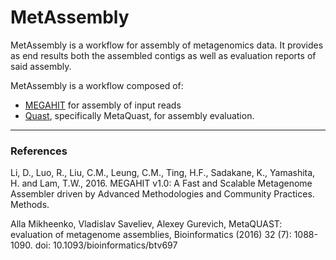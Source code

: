 # MetAssembly

MetAssembly is a workflow for assembly of metagenomics data.
It provides as end results both the assembled contigs as well as
evaluation reports of said assembly.

MetAssembly is a workflow composed of:

- [MEGAHIT](https://github.com/voutcn/megahit) for assembly of input reads
- [Quast](https://github.com/ablab/quast), specifically MetaQuast, for assembly evaluation.

---

### References

Li, D., Luo, R., Liu, C.M., Leung, C.M., Ting, H.F., Sadakane, K., Yamashita, H. and Lam, T.W., 2016. MEGAHIT v1.0: A Fast and Scalable Metagenome Assembler driven by Advanced Methodologies and Community Practices. Methods.

Alla Mikheenko, Vladislav Saveliev, Alexey Gurevich,
MetaQUAST: evaluation of metagenome assemblies,
Bioinformatics (2016) 32 (7): 1088-1090. doi: 10.1093/bioinformatics/btv697

